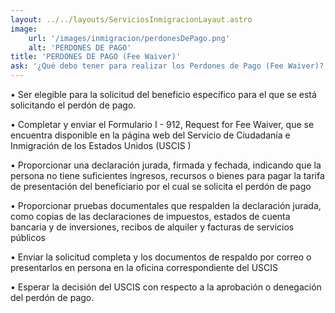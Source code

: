 ```yaml
---
layout: ../../layouts/ServiciosInmigracionLayaut.astro
image:
    url: '/images/inmigracion/perdonesDePago.png'
    alt: 'PERDONES DE PAGO'
title: 'PERDONES DE PAGO (Fee Waiver)'
ask: '¿Qué debo tener para realizar los Perdones de Pago (Fee Waiver)?'
---
```


• Ser elegible para la solicitud del beneficio específico para el que se está solicitando el perdón de pago.

• Completar y enviar el Formulario I - 912, Request for Fee Waiver, que se encuentra disponible en la página web del Servicio de Ciudadanía e Inmigración de los Estados Unidos (USCIS )

• Proporcionar una declaración jurada, firmada y fechada, indicando que la persona no tiene suficientes ingresos, recursos o bienes para pagar la tarifa de presentación del beneficiario por el cual se solicita el perdón de pago 

• Proporcionar pruebas documentales que respalden la declaración jurada, como copias de las declaraciones de impuestos, estados de cuenta bancaria y de inversiones, recibos de alquiler y facturas de servicios públicos 

• Enviar la solicitud completa y los documentos de respaldo por correo o presentarlos en persona en la oficina correspondiente del USCIS 

• Esperar la decisión del USCIS con respecto a la aprobación o denegación del perdón de pago.